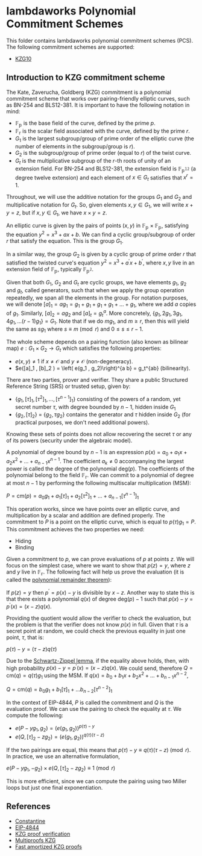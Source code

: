 # lambdaworks Polynomial Commitment Schemes

This folder contains lambdaworks polynomial commitment schemes (PCS). The following commitment schemes are supported:
- [KZG10](https://www.iacr.org/archive/asiacrypt2010/6477178/6477178.pdf)

## Introduction to KZG commitment scheme

The Kate, Zaverucha, Goldberg (KZG) commitment is a polynomial commitment scheme that works over pairing-friendly elliptic curves, such as BN-254 and BLS12-381. It is important to have the following notation in mind:
- $\mathbb{F_p }$ is the base field of the curve, defined by the prime $p$.
- $\mathbb{F_r }$ is the scalar field associated with the curve, defined by the prime $r$.
- $G_1$ is the largest subgroup/group of prime order of the elliptic curve (the number of elements in the subgroup/group is $r$).
- $G_2$ is the subgroup/group of prime order (equal to $r$) of the twist curve.
- $G_t$ is the multiplicative subgroup of the $r$-th roots of unity of an extension field. For BN-254 and BLS12-381, the extension field is $\mathbb{F_{p^{12} }}$ (a degree twelve extension) and each element of $x \in G_t$ satisfies that $x^r = 1$.

Throughout, we will use the additive notation for the groups $G_1$ and $G_2$ and multiplicative notation for $G_t$. So, given elements $x , y \in G_1$, we will write $x + y = z$, but if $x , y \in G_t$, we have $x \times y = z$.

An elliptic curve is given by the pairs of points $(x , y)$ in $\mathbb{F_p } \times \mathbb{F_p }$, satisfying the equation $y^2 = x^3 + a x + b$. We can find a cyclic group/subgroup of order $r$ that satisfy the equation. This is the group $G_1$.

In a similar way, the group $G_2$ is given by a cyclic group of prime order $r$ that satisfied the twisted curve's equation $y^2 = x^3 + a^\prime x + b^\prime$, where $x, y$ live in an extension field of $\mathbb{F_p }$, typically $\mathbb{F_{p^2 } }$.

Given that both $G_1$, $G_2$ and $G_t$ are cyclic groups, we have elements $g_1$, $g_2$ and $g_t$, called generators, such that when we apply the group operation repeatedly, we span all the elements in the group. For notation purposes, we will denote $[a]_1 = a g_1 = g_1 + g_1 + g_1 + g_1 + ... + g_1$, where we add $a$ copies of $g_1$. Similarly, $[a]_2 = a g_2$ and $[a]_t = g_t^{a}$. More concretely, $\{ g_1 , 2g_1 , 3g_1 , 4g_1 , \dots (r - 1)g_1 \} = G_1$. Note that if we do $m g_1$, and $m \geq r$, then this will yield the same as $s g_1$ where $s \equiv m \pmod{r}$ and $0 \leq s \leq r - 1$.

The whole scheme depends on a pairing function (also known as bilinear map) $e: G_1 \times G_2 \rightarrow G_t$ which satisfies the following properties:
- $e(x , y) \neq 1$ if $x \neq \mathcal{O}$ and $y \neq \mathcal{O}$ (non-degeneracy).
- $e([a]_1 , [b]_2 ) = \left( e(g_1 , g_2)\right)^{a b} = g_t^{ab} (bilinearity).

There are two parties, prover and verifier. They share a public Structured Reference String (SRS) or trusted setup, given by:
- $\{ g_1 , [\tau]_1 , [\tau^2 ]_1 , \dots , [\tau^{n - 1} ]_1 \}$ consisting of the powers of a random, yet secret number $\tau$, with degree bounded by $n - 1$, hidden inside $G_1$
- $\{ g_2 , [\tau]_2  \}$ = $\{ g_2 , \tau g_2  \}$ contains the generator and $\tau$ hidden inside $G_2$ (for practical purposes, we don't need additional powers).

Knowing these sets of points does not allow recovering the secret $\tau$ or any of its powers (security under the algebraic model).

A polynomial of degree bound by $n - 1$ is an expression $p(x) = a_0 + a_1 x + a_2 x^2 + \dots + a_{n - 1} x^{n - 1}$. The coefficient $a_k \neq 0$ accompanying the largest power is called the degree of the polynomial $\mathrm{deg} (p)$. The coefficients of the polynomial belong to the field $\mathbb{F_r }$. We can commit to a polynomial of degree at most $n - 1$ by performing the following multiscalar multiplication (MSM):

$P = \mathrm{cm} (p) = a_0 g_1 + a_1 [\tau]_1 + a_2 [\tau^2]_1 + \dots + a_{n - 1} [\tau^{n - 1}]_1$ 

This operation works, since we have points over an elliptic curve, and multiplication by a scalar and addition are defined properly. The commitment to $P$ is a point on the elliptic curve, which is equal to $p(\tau ) g_1 = P$. This commitment achieves the two properties we need:
- Hiding
- Binding

Given a commitment to $p$, we can prove evaluations of $p$ at points $z$. We will focus on the simplest case, where we want to show that $p(z) = y$, where $z$ and $y$ live in $\mathbb{F_r}$. The following fact will help us prove the evaluation (it is called the [polynomial remainder theorem](https://en.wikipedia.org/wiki/Polynomial_remainder_theorem)):

If $p(z) = y$ then $p^\prime = p(x) - y$ is divisible by $x - z$. Another way to state this is that there exists a polynomial $q(x)$ of degree $\mathrm{deg} (p) - 1$ such that $p(x) - y = p^\prime (x) = (x - z) q(x)$. 

Providing the quotient would allow the verifier to check the evaluation, but the problem is that the verifier does not know $p(x)$ in full. Given that $\tau$ is a secret point at random, we could check the previous equality in just one point, $\tau$, that is:

$p(\tau ) - y = (\tau - z) q(\tau )$

Due to the [Schwartz-Zippel lemma](https://en.wikipedia.org/wiki/Schwartz%E2%80%93Zippel_lemma), if the equality above holds, then, with high probability $p(x) - y = p^\prime (x) = (x - z) q(x)$. We could send, therefore $Q = \mathrm{cm} (q) = q(\tau ) g_1$ using the MSM. If $q(x) = b_0 + b_1 x + b_2 x^2 + \dots + b_{n - 1} x^{n - 2}$,

$Q = \mathrm{cm} (q) = b_0 g_1 + b_1 [\tau]_1 + \dots b_{n - 2} [\tau^{n - 2}]_1$

In the context of EIP-4844, $P$ is called the commitment and $Q$ is the evaluation proof. We can use the pairing to check the equality at $\tau$. We compute the following:
- $e( P - y g_1 , g_2 ) = \left( e(g_1 , g_2 ) \right)^{ p(\tau ) - y }$
- $e( Q , [\tau]_2 - z g_2 ) = \left( e(g_1 , g_2 ) \right)^{ q(\tau ) (\tau - z)}$

If the two pairings are equal, this means that $p(\tau ) - y \equiv q(\tau ) (\tau - z) \pmod{r}$. In practice, we use an alternative formulation,

$e( P - y g_1 , - g_2 ) \times e( Q , [\tau]_2 - z g_2 ) \equiv 1 \pmod{r}$

This is more efficient, since we can compute the pairing using two Miller loops but just one final exponentiation.

## References

- [Constantine](https://github.com/mratsim/constantine/blob/master/constantine/commitments/kzg.nim)
- [EIP-4844](https://github.com/ethereum/EIPs/blob/master/EIPS/eip-4844.md)
- [KZG proof verification](https://github.com/ethereum/consensus-specs/blob/v1.4.0-beta.1/specs/deneb/polynomial-commitments.md#verify_kzg_proof_batch)
- [Multiproofs KZG](https://dankradfeist.de/ethereum/2021/06/18/pcs-multiproofs.html)
- [Fast amortized KZG proofs](https://eprint.iacr.org/2023/033)